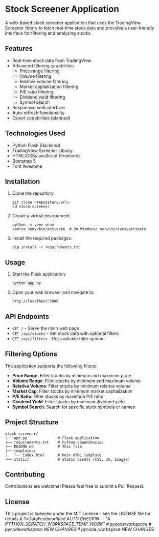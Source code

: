 # Stock Screener Application

A web-based stock screener application that uses the TradingView Screener library to fetch real-time stock data and provides a user-friendly interface for filtering and analyzing stocks.

## Features

- Real-time stock data from TradingView
- Advanced filtering capabilities:
  - Price range filtering
  - Volume filtering
  - Relative volume filtering
  - Market capitalization filtering
  - P/E ratio filtering
  - Dividend yield filtering
  - Symbol search
- Responsive web interface
- Auto-refresh functionality
- Export capabilities (planned)

## Technologies Used

- Python Flask (Backend)
- TradingView Screener Library
- HTML/CSS/JavaScript (Frontend)
- Bootstrap 5
- Font Awesome

## Installation

1. Clone the repository:
   ```
   git clone <repository-url>
   cd stock-screener
   ```

2. Create a virtual environment:
   ```
   python -m venv venv
   source venv/bin/activate  # On Windows: venv\Scripts\activate
   ```

3. Install the required packages:
   ```
   pip install -r requirements.txt
   ```

## Usage

1. Start the Flask application:
   ```
   python app.py
   ```

2. Open your web browser and navigate to:
   ```
   http://localhost:5000
   ```

## API Endpoints

- `GET /` - Serve the main web page
- `GET /api/stocks` - Get stock data with optional filters
- `GET /api/filters` - Get available filter options

## Filtering Options

The application supports the following filters:

- **Price Range**: Filter stocks by minimum and maximum price
- **Volume Range**: Filter stocks by minimum and maximum volume
- **Relative Volume**: Filter stocks by minimum relative volume
- **Market Cap**: Filter stocks by minimum market capitalization
- **P/E Ratio**: Filter stocks by maximum P/E ratio
- **Dividend Yield**: Filter stocks by minimum dividend yield
- **Symbol Search**: Search for specific stock symbols or names

## Project Structure

```
stock-screener/
├── app.py              # Flask application
├── requirements.txt    # Python dependencies
├── README.md           # This file
├── templates/
│   └── index.html      # Main HTML template
└── static/             # Static assets (CSS, JS, images)
```

## Contributing

Contributions are welcome! Please feel free to submit a Pull Request.

## License

This project is licensed under the MIT License - see the LICENSE file for details.#   T v D a t a F e e d _ m o d i f i e d   A U T O   C H E C K I N   - - 
 
 "# PYTHON_SCRATCH_WORKSPACE_TEMP_WORK" 
#   p y _ c o d e _ w o r k s p a c e 
 
 #   p y _ c o d e _ w o r k s p a c e   N E W   C H A N G E S   
 
 #   p y _ c o d e _ w o r k s p a c e   N E W   C H A N G E S   
 
 
